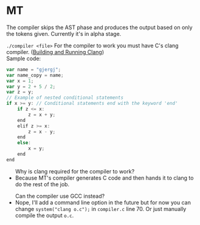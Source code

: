 # MT
The compiler skips the AST phase and produces the output based on only the tokens given.
Currently it's in alpha stage.

```./compiler <file>```
For the compiler to work you must have C's clang compiler. (<a href="https://clang.llvm.org/get_started.html">Building and Running Clang</a>)<br>
Sample code:
```javascript
var name = "gjergj";
var name_copy = name;
var x = 1;
var y = 2 + 5 / 2;
var z = y;
// Example of nested conditional statements
if x >= y: // Conditional statements end with the keyword 'end'
	if z <= x: 
		z = x + y;
	end
	elif z >= x:
		z = x - y;
	end
	else:
		x = y;
	end
end
```

<ul>
Why is clang required for the compiler to work?
	<li>Because MT's compiler generates C code and then hands it to clang to do the rest of the job.</li>
</ul>
<ul>
Can the compiler use GCC instead?
	<li>Nope, I'll add a command line option in the future but for now you can change <code>system("clang o.c");</code> in <code>compiler.c</code> line 70. Or just manually compile the output <code>o.c</code>.
</li>
</ul>
